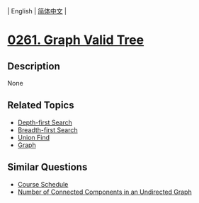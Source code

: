
| English | [简体中文](README.md) |
# [0261. Graph Valid Tree](https://leetcode-cn.com/problems/graph-valid-tree/)
## Description
None
## Related Topics
- [Depth-first Search](https://leetcode-cn.com/tag/depth-first-search)
- [Breadth-first Search](https://leetcode-cn.com/tag/breadth-first-search)
- [Union Find](https://leetcode-cn.com/tag/union-find)
- [Graph](https://leetcode-cn.com/tag/graph)
## Similar Questions
- [Course Schedule](../course-schedule/README_EN.md)
- [Number of Connected Components in an Undirected Graph](../number-of-connected-components-in-an-undirected-graph/README_EN.md)
